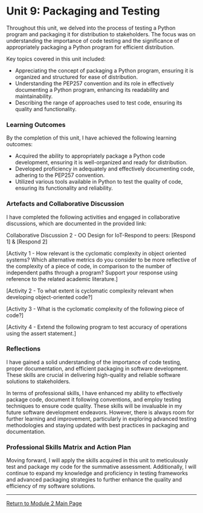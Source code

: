 # Unit 9: Packaging and Testing

Throughout this unit, we delved into the process of testing a Python program and packaging it for distribution to stakeholders. The focus was on understanding the importance of code testing and the significance of appropriately packaging a Python program for efficient distribution.

Key topics covered in this unit included:
 - Appreciating the concept of packaging a Python program, ensuring it is organized and structured for ease of distribution.
 - Understanding the PEP257 convention and its role in effectively documenting a Python program, enhancing its readability and maintainability.
 - Describing the range of approaches used to test code, ensuring its quality and functionality.

### Learning Outcomes
By the completion of this unit, I have achieved the following learning outcomes:
 - Acquired the ability to appropriately package a Python code development, ensuring it is well-organized and ready for distribution.
 - Developed proficiency in adequately and effectively documenting code, adhering to the PEP257 convention.
 - Utilized various tools available in Python to test the quality of code, ensuring its functionality and reliability.
   
### Artefacts and Collaborative Discussion
I have completed the following activities and engaged in collaborative discussions, which are documented in the provided link:

Collaborative Discussion 2 - OO Design for IoT-Respond to peers: [Respond 1] & [Respond 2]
 
[Activity 1 - How relevant is the cyclomatic complexity in object oriented systems? Which alternative metrics do you consider to be more reflective of the complexity of a piece of code, in comparison to the number of independent paths through a program? Support your response using reference to the related academic literature.]
 
[Activity 2 - To what extent is cyclomatic complexity relevant when developing object-oriented code?]
 
[Activity 3 - What is the cyclomatic complexity of the following piece of code?]

[Activity 4 - Extend the following program to test accuracy of operations using the assert statement.]

### Reflections
I have gained a solid understanding of the importance of code testing, proper documentation, and efficient packaging in software development. These skills are crucial in delivering high-quality and reliable software solutions to stakeholders.

In terms of professional skills, I have enhanced my ability to effectively package code, document it following conventions, and employ testing techniques to ensure code quality. These skills will be invaluable in my future software development endeavors. However, there is always room for further learning and improvement, particularly in exploring advanced testing methodologies and staying updated with best practices in packaging and documentation.

### Professional Skills Matrix and Action Plan
Moving forward, I will apply the skills acquired in this unit to meticulously test and package my code for the summative assessment. Additionally, I will continue to expand my knowledge and proficiency in testing frameworks and advanced packaging strategies to further enhance the quality and efficiency of my software solutions.

---

[Return to Module 2 Main Page](OOP.md)
